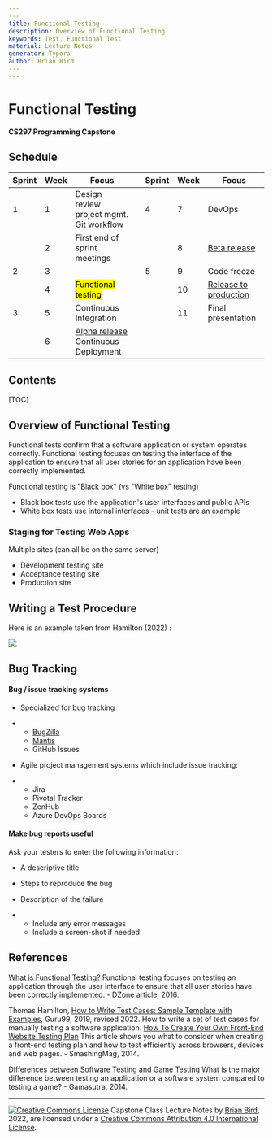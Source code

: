 ```yaml
---
​---
title: Functional Testing
description: Overview of Functional Testing
keywords: Test, Functional Test
material: Lecture Notes
generator: Typora
author: Brian Bird
​---
---
```


<h1>Functional Testing</h1>

**CS297 Programming Capstone**



<h2>Schedule</h2>

| Sprint | Week | Focus                                              |      | Sprint | Week | Focus                        |
| ------ | ---- | -------------------------------------------------- | ---- | ------ | ---- | ---------------------------- |
| 1      | 1    | Design review<br />project mgmt.<br />Git workflow |      | 4      | 7    | DevOps                       |
|        | 2    | First end of sprint meetings                       |      |        | 8    | <u>Beta release</u>          |
| 2      | 3    |                                                    |      | 5      | 9    | Code freeze                  |
|        | 4    | <mark>Functional testing</mark>                    |      |        | 10   | <u>Release to production</u> |
| 3      | 5    | Continuous Integration                             |      |        | 11   | Final presentation           |
|        | 6    | <u>Alpha release</u><br />Continuous Deployment    |      |        |      |                              |



<h2>Contents</h2>

[TOC]

## Overview of Functional Testing

Functional tests confirm that a software application or system  operates correctly. Functional testing focuses on testing the interface  of the application to ensure that all user stories for an application  have been correctly implemented.

Functional testing is "Black box" (vs "White box" testing)

- Black box tests use the application's user interfaces and public APIs
- White box tests use internal interfaces - unit tests are an example

### Staging for Testing Web Apps

Multiple sites (can all be on the same server)

- Development testing site
- Acceptance testing site
- Production site

## Writing a Test Procedure

Here is an example taken from Hamilton (2022) :

![](D:\Repos\CS297-CourseMaterials\LectureNotes\FormatForStandardTestCases.png)

## Bug Tracking

#### Bug / issue tracking systems

- Specialized for bug tracking

- - [BugZilla](https://www.bugzilla.org)
  - [Mantis](http://www.mantisbt.org)
  - GitHub Issues

- Agile project management systems which include issue tracking:

- - Jira
  - Pivotal Tracker
  - ZenHub
  - Azure DevOps Boards

#### Make bug reports useful
Ask your testers to enter the following information:

- A descriptive title

- Steps to reproduce the bug

- Description of the failure

- - Include any error messages
  - Include a screen-shot if needed



##  References

[What is Functional Testing?](https://dzone.com/articles/what-is-functional-testing)
 Functional testing focuses on  testing an application through the user interface to ensure that all  user stories have been correctly implemented. - DZone article, 2016.

Thomas Hamilton, [How to Write Test Cases: Sample Template with Examples](https://www.guru99.com/test-case.html), Guru99, 2019, revised 2022.
How to write a set of test cases for manually testing a software application.
[
 How To Create Your Own Front-End Website Testing Plan](https://www.smashingmagazine.com/2014/11/how-to-create-your-own-front-end-website-testing-plan/)
 This article shows you what to consider when creating a front-end  testing plan and how to test efficiently across browsers, devices and  web pages. - SmashingMag, 2014.

[Differences between Software Testing and Game Testing](http://www.gamasutra.com/blogs/JohanHoberg/20140721/221444/Differences_between_Software_Testing_and_Game_Testing.php)
 What is the major difference between testing an application or a software system compared to testing a game? - Gamasutra, 2014.

------

[![Creative Commons License](https://i.creativecommons.org/l/by/4.0/88x31.png)](http://creativecommons.org/licenses/by/4.0/)
Capstone Class Lecture Notes by [Brian Bird](https://profbird.dev), <time>2022</time>, are licensed under a [Creative Commons Attribution 4.0 International License](http://creativecommons.org/licenses/by/4.0/). 